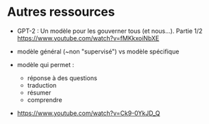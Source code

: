 # Autres ressources

* GPT-2 : Un modèle pour les gouverner tous (et nous...). Partie 1/2 https://www.youtube.com/watch?v=fMKkxoiNbXE
* modèle général (~non "supervisé") vs modèle spécifique
* modèle qui permet :
    * réponse à des questions
    * traduction
    * résumer
    * comprendre


* https://www.youtube.com/watch?v=Ck9-0YkJD_Q


